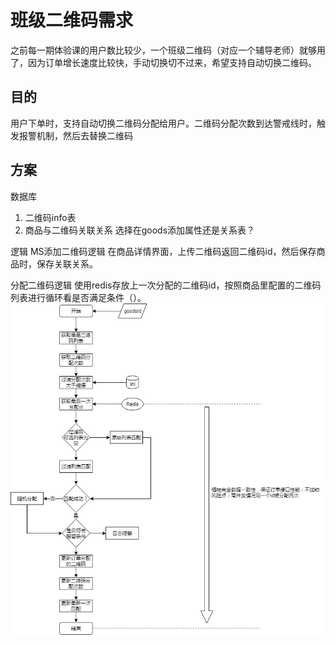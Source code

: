 # 班级二维码需求

之前每一期体验课的用户数比较少，一个班级二维码（对应一个辅导老师）就够用了，因为订单增长速度比较快，手动切换切不过来，希望支持自动切换二维码。

## 目的
用户下单时，支持自动切换二维码分配给用户。二维码分配次数到达警戒线时，触发报警机制，然后去替换二维码

## 方案

数据库
1. 二维码info表
2. 商品与二维码关联关系
    选择在goods添加属性还是关系表？

逻辑
MS添加二维码逻辑
在商品详情界面，上传二维码返回二维码id，然后保存商品时，保存关联关系。

分配二维码逻辑
使用redis存放上一次分配的二维码id，按照商品里配置的二维码列表进行循环看是否满足条件（）。
![title](https://raw.githubusercontent.com/pallcard/noteImg/master/noteImg/2020/03/23/1584929642080-1584929642195.png)


